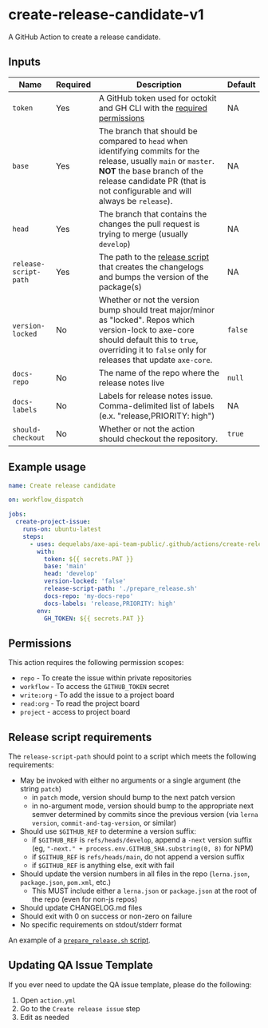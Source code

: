 # create-release-candidate-v1

A GitHub Action to create a release candidate.

## Inputs

| Name                  | Required | Description                                                                                                                                                                                                                     | Default |
| --------------------- | -------- | ------------------------------------------------------------------------------------------------------------------------------------------------------------------------------------------------------------------------------- | ------- |
| `token`               | Yes      | A GitHub token used for octokit and GH CLI with the [required permissions](#permissions)                                                                                                                                        | NA      |
| `base`                | Yes      | The branch that should be compared to `head` when identifying commits for the release, usually `main` or `master`. **NOT** the base branch of the release candidate PR (that is not configurable and will always be `release`). | NA      |
| `head`                | Yes      | The branch that contains the changes the pull request is trying to merge (usually `develop`)                                                                                                                                    | NA      |
| `release-script-path` | Yes      | The path to the [release script](#release-script-requirements) that creates the changelogs and bumps the version of the package(s)                                                                                              | NA      |
| `version-locked`      | No       | Whether or not the version bump should treat major/minor as "locked". Repos which version-lock to axe-core should default this to `true`, overriding it to `false` only for releases that update `axe-core`.                    | `false` |
| `docs-repo`           | No       | The name of the repo where the release notes live                                                                                                                                                                               | `null`  |
| `docs-labels`         | No       | Labels for release notes issue. Comma-delimited list of labels (e.x. "release,PRIORITY: high")                                                                                                                                  | NA      |
| `should-checkout`     | No       | Whether or not the action should checkout the repository.                                                                                                                                                                       | `true`  |

## Example usage

```yaml
name: Create release candidate

on: workflow_dispatch

jobs:
  create-project-issue:
    runs-on: ubuntu-latest
    steps:
      - uses: dequelabs/axe-api-team-public/.github/actions/create-release-candidate-v1@main
        with:
          token: ${{ secrets.PAT }}
          base: 'main'
          head: 'develop'
          version-locked: 'false'
          release-script-path: './prepare_release.sh'
          docs-repo: 'my-docs-repo'
          docs-labels: 'release,PRIORITY: high'
        env:
          GH_TOKEN: ${{ secrets.PAT }}
```

## Permissions

This action requires the following permission scopes:

- `repo` - To create the issue within private repositories
- `workflow` - To access the `GITHUB_TOKEN` secret
- `write:org` - To add the issue to a project board
- `read:org` - To read the project board
- `project` - access to project board

## Release script requirements

The `release-script-path` should point to a script which meets the following requirements:

- May be invoked with either no arguments or a single argument (the string `patch`)
  - in `patch` mode, version should bump to the next patch version
  - in no-argument mode, version should bump to the appropriate next semver determined by commits since the previous version (via `lerna version`, `commit-and-tag-version`, or similar)
- Should use `$GITHUB_REF` to determine a version suffix:
  - if `$GITHUB_REF` is `refs/heads/develop`, append a `-next` version suffix (eg, `"-next." + process.env.GITHUB_SHA.substring(0, 8)` for NPM)
  - if `$GITHUB_REF` is `refs/heads/main`, do not append a version suffix
  - if `$GITHUB_REF` is anything else, exit with fail
- Should update the version numbers in all files in the repo (`lerna.json`, `package.json`, `pom.xml`, etc.)
  - This MUST include either a `lerna.json` or `package.json` at the root of the repo (even for non-js repos)
- Should update CHANGELOG.md files
- Should exit with 0 on success or non-zero on failure
- No specific requirements on stdout/stderr format

An example of a [`prepare_release.sh` script](https://github.com/dequelabs/axe-core-npm/blob/develop/.github/scripts/prepare_release.sh).

## Updating QA Issue Template

If you ever need to update the QA issue template, please do the following:

1. Open `action.yml`
2. Go to the `Create release issue` step
3. Edit as needed
